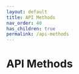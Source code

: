 ```yaml
---
layout: default
title: API Methods
nav_order: 40
has_children: true
permalink: /api-methods
---
```


# API Methods

